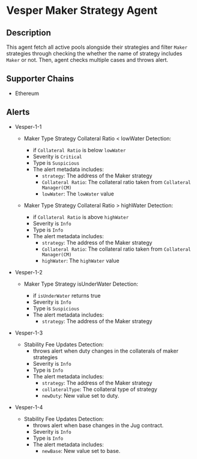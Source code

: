 # Vesper Maker Strategy Agent

## Description

This agent fetch all active pools alongside their strategies and filter `Maker` strategies through checking the whether the name of strategy includes `Maker` or not. Then, agent checks multiple cases and throws alert.

## Supporter Chains

- Ethereum

## Alerts

- Vesper-1-1

  - Maker Type Strategy Collateral Ratio < lowWater Detection:

    - if `Collateral Ratio` is below `lowWater`
    - Severity is `Critical`
    - Type is `Suspicious`
    - The alert metadata includes:
      - `strategy`: The address of the Maker strategy
      - `Collateral Ratio`: The collateral ratio taken from `Collateral Manager(CM)`
      - `lowWater`: The `lowWater` value

  - Maker Type Strategy Collateral Ratio > highWater Detection:

    - if `Collateral Ratio` is above `highWater`
    - Severity is `Info`
    - Type is `Info`
    - The alert metadata includes:
      - `strategy`: The address of the Maker strategy
      - `Collateral Ratio`: The collateral ratio taken from `Collateral Manager(CM)`
      - `highWater`: The `highWater` value

- Vesper-1-2

  - Maker Type Strategy isUnderWater Detection:

    - if `isUnderWater` returns true
    - Severity is `Info`
    - Type is `Suspicious`
    - The alert metadata includes:
      - `strategy`: The address of the Maker strategy

- Vesper-1-3

  - Stability Fee Updates Detection:
    - throws alert when duty changes in the collaterals of maker strategies
    - Severity is `Info`
    - Type is `Info`
    - The alert metadata includes:
      - `strategy`: The address of the Maker strategy
      - `collateralType`: The collateral type of strategy
      - `newDuty`: New value set to duty.

- Vesper-1-4

  - Stability Fee Updates Detection:
    - throws alert when base changes in the Jug contract.
    - Severity is `Info`
    - Type is `Info`
    - The alert metadata includes:
      - `newBase`: New value set to base.

